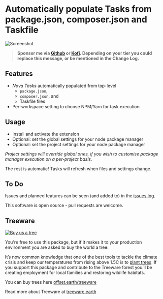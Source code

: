 # Automatically populate Tasks from package.json, composer.json and Taskfile

![Screenshot](https://raw.githubusercontent.com/little-green-man/nova-taskfinder/master/Images/docs/screenshot.png)

> **Sponsor me via [Github](https://github.com/sponsors/kurucu) or [Kofi](https://ko-fi.com/kurucu). Depending on your tier you could replace this message, or be mentioned in the Change Log.**

## Features

- _Nova Tasks_ automatically populated from top-level
  - `package.json`,
  - `composer.json`, and
  - Taskfile files
- Per-workspace setting to choose NPM/Yarn for task execution

## Usage

- Install and activate the extension
- Optional: set the global settings for your node package manager
- Optional: set the project settings for your node package manager

_Project settings will override global ones, if you wish to customise package manager execution on a per-project basis._

The rest is automatic! Tasks will refresh when files and settings change.

## To Do

Issues and planned features can be seen (and added to) in the [issues log](https://github.com/little-green-man/nova-taskfinder/issues).

This software is open source - pull requests are welcome.

## Treeware

[![Buy us a tree](https://img.shields.io/badge/Treeware-%F0%9F%8C%B3-lightgreen?style=for-the-badge)](https://offset.earth/treeware?gift-trees)

You're free to use this package, but if it makes it to your production environment you are asked to buy the world a tree.

It’s now common knowledge that one of the best tools to tackle the climate crisis and keep our temperatures from rising above 1.5C is to <a href="https://www.bbc.co.uk/news/science-environment-48870920">plant trees</a>. If you support this package and contribute to the Treeware forest you’ll be creating employment for local families and restoring wildlife habitats.

You can buy trees here [offset.earth/treeware](https://offset.earth/treeware?gift-trees)

Read more about Treeware at [treeware.earth](http://treeware.earth)

